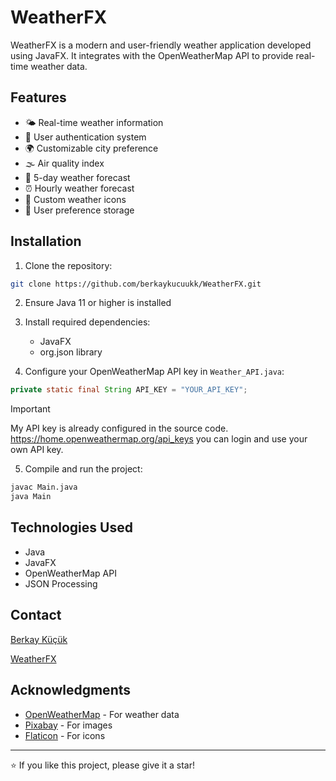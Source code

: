 # WeatherFX

WeatherFX is a modern and user-friendly weather application developed using JavaFX. It integrates with the OpenWeatherMap API to provide real-time weather data.

## Features

- 🌤️ Real-time weather information
- 🔐 User authentication system
- 🌍 Customizable city preference
- 🌫️ Air quality index
- 📅 5-day weather forecast
- ⏰ Hourly weather forecast
- 🎨 Custom weather icons
- 💾 User preference storage

## Installation

1. Clone the repository:
```bash
git clone https://github.com/berkaykucuukk/WeatherFX.git
```

2. Ensure Java 11 or higher is installed

3. Install required dependencies:
   - JavaFX
   - org.json library

4. Configure your OpenWeatherMap API key in `Weather_API.java`:
```java
private static final String API_KEY = "YOUR_API_KEY";
```
> [!IMPORTANT]
> My API key is already configured in the source code.
> https://home.openweathermap.org/api_keys you can login and use your own API key. 

5. Compile and run the project:
```bash
javac Main.java
java Main
```

## Technologies Used

- Java
- JavaFX
- OpenWeatherMap API
- JSON Processing


## Contact

[Berkay Küçük](https://github.com/berkaykucuukk)

[WeatherFX](https://github.com/berkaykucuukk/WeatherFX)

## Acknowledgments

- [OpenWeatherMap](https://openweathermap.org/api) - For weather data
- [Pixabay](https://pixabay.com/) - For images
- [Flaticon](https://www.flaticon.com/) - For icons

---

⭐️ If you like this project, please give it a star!
